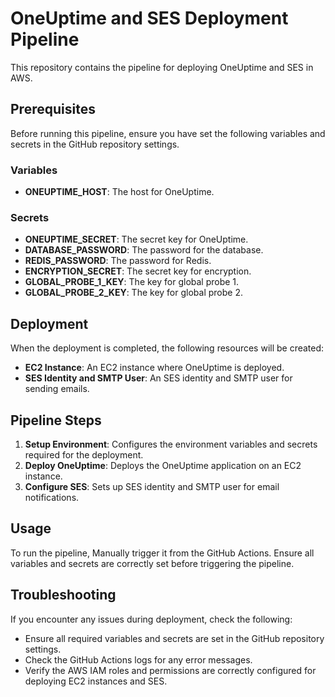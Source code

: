 # OneUptime and SES Deployment Pipeline

This repository contains the pipeline for deploying OneUptime and SES in AWS.

## Prerequisites

Before running this pipeline, ensure you have set the following variables and secrets in the GitHub repository settings.

### Variables

- **ONEUPTIME_HOST**: The host for OneUptime.

### Secrets

- **ONEUPTIME_SECRET**: The secret key for OneUptime.
- **DATABASE_PASSWORD**: The password for the database.
- **REDIS_PASSWORD**: The password for Redis.
- **ENCRYPTION_SECRET**: The secret key for encryption.
- **GLOBAL_PROBE_1_KEY**: The key for global probe 1.
- **GLOBAL_PROBE_2_KEY**: The key for global probe 2.

## Deployment

When the deployment is completed, the following resources will be created:

- **EC2 Instance**: An EC2 instance where OneUptime is deployed.
- **SES Identity and SMTP User**: An SES identity and SMTP user for sending emails.

## Pipeline Steps

1. **Setup Environment**: Configures the environment variables and secrets required for the deployment.
2. **Deploy OneUptime**: Deploys the OneUptime application on an EC2 instance.
3. **Configure SES**: Sets up SES identity and SMTP user for email notifications.

## Usage

To run the pipeline, Manually trigger it from the GitHub Actions. Ensure all variables and secrets are correctly set before triggering the pipeline.

## Troubleshooting

If you encounter any issues during deployment, check the following:

- Ensure all required variables and secrets are set in the GitHub repository settings.
- Check the GitHub Actions logs for any error messages.
- Verify the AWS IAM roles and permissions are correctly configured for deploying EC2 instances and SES.

